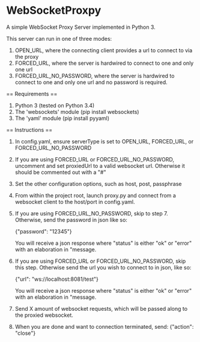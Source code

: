 WebSocketProxpy
=========

A simple WebSocket Proxy Server implemented in Python 3.

This server can run in one of three modes:

1. OPEN_URL, where the connecting client provides a url to connect to via the proxy
2. FORCED_URL, where the server is hardwired to connect to one and only one url
2. FORCED_URL_NO_PASSWORD, where the server is hardwired to connect to one and only one url and no password is required.

== Requirements ==

1. Python 3 (tested on Python 3.4)
2. The 'websockets' module (pip install websockets)
3. The 'yaml' module (pip install pyyaml)

== Instructions ==

1. In config.yaml, ensure serverType is set to OPEN_URL, FORCED_URL, or FORCED_URL_NO_PASSWORD

2. If you are using FORCED_URL or FORCED_URL_NO_PASSWORD, uncomment and set proxiedUrl to a valid websocket url.
   Otherwise it should be commented out with a "#"

3. Set the other configuration options, such as host, post, passphrase

4. From within the project root, launch proxy.py and connect from a websocket client to the host/port in config.yaml.

5. If you are using FORCED_URL_NO_PASSWORD, skip to step 7. Otherwise, send the password in json like so:

    {"password": "12345"}

    You will receive a json response where "status" is either "ok" or "error" with an elaboration in "message.

6. If you are using FORCED_URL or FORCED_URL_NO_PASSWORD, skip this step. Otherwise send the url you wish to connect
   to in json, like so:

    {"url": "ws://localhost:8081/test"}

    You will receive a json response where "status" is either "ok" or "error"  with an elaboration in "message.

7. Send X amount of websocket requests, which will be passed along to the proxied websocket.

8. When you are done and want to connection terminated, send:
    {"action": "close"}
